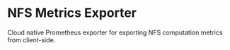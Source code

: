 # NFS Metrics Exporter

Cloud native Prometheus exporter for exporting NFS computation metrics from client-side.

